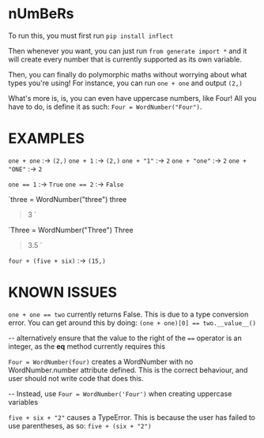 # nUmBeRs

To run this, you must first run `pip install inflect`

Then whenever you want, you can just run `from generate import *` and it will create every number that is currently supported as its own variable.

Then, you can finally do polymorphic maths without worrying about what types you're using! For instance, you can run `one + one` and output `(2,)`

What's more is, is, you can even have uppercase numbers, like Four! All you have to do, is define it as such: `Four = WordNumber("Four")`.


# EXAMPLES

`one + one` :-> `(2,)`
`one + 1` :-> `(2,)`
`one + "1"` :-> `2`
`one + "one"` :-> `2`
`one + "ONE"` :-> `2`

`one == 1` :-> `True`
`one == 2` :-> `False`

`three = WordNumber("three")
three
> 3
`

`Three = WordNumber("Three")
Three
> 3.5
`

`four + (five + six)` :-> `(15,)`


# KNOWN ISSUES

`one + one == two` currently returns False. This is due to a type conversion error. You can get around this by doing: `(one + one)[0] == two.__value__()`

-- alternatively ensure that the value to the right of the `==` operator is an integer, as the __eq__ method currently requires this

`Four = WordNumber(four)` creates a WordNumber with no WordNumber.number attribute defined. This is the correct behaviour, and user should not write code that does this.

-- Instead, use `Four = WordNumber('Four')` when creating uppercase variables

`five + six + "2"` causes a TypeError. This is because the user has failed to use parentheses, as so: `five + (six + "2")`
